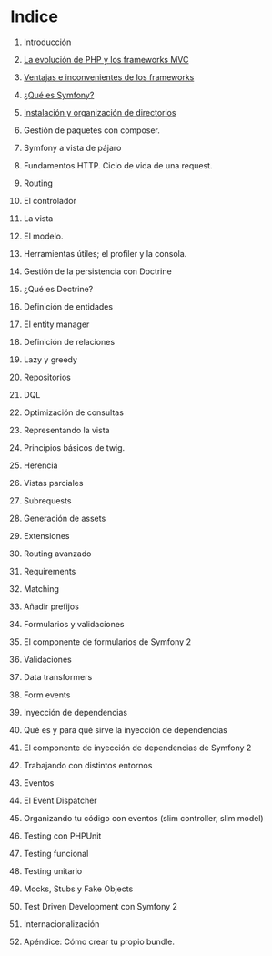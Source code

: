 # Indice

1. Introducción
  1. [La evolución de PHP y los frameworks MVC](1-introduccion/la-evolucion-de-php-y-los-frameworks-mvc.md)
  1. [Ventajas e inconvenientes de los frameworks](1-introduccion/ventajas-e-inconvenientes-de-los-frameworks.md)
  1. [¿Qué es Symfony?](1-introduccion/que-es-symfony.md)
  1. [Instalación y organización de directorios](1-introduccion/instalacion.md)
  1. Gestión de paquetes con composer.

2. Symfony a vista de pájaro
  2. Fundamentos HTTP. Ciclo de vida de una request.
  2. Routing
  2. El controlador
  2. La vista
  2. El modelo.
  2. Herramientas útiles; el profiler y la consola.

3. Gestión de la persistencia con Doctrine
  3. ¿Qué es Doctrine?
  3. Definición de entidades
  3. El entity manager
  3. Definición de relaciones
  3. Lazy y greedy
  3. Repositorios
  3. DQL
  3. Optimización de consultas

4. Representando la vista
  4. Principios básicos de twig.
  4. Herencia
  4. Vistas parciales
  4. Subrequests
  4. Generación de assets
  4. Extensiones

5. Routing avanzado
  5. Requirements
  5. Matching
  5. Añadir prefijos

6. Formularios y validaciones
  6. El componente de formularios de Symfony 2
  6. Validaciones
  6. Data transformers
  6. Form events

7. Inyección de dependencias
  7. Qué es y para qué sirve la inyección de dependencias
  7. El componente de inyección de dependencias de Symfony 2
  7. Trabajando con distintos entornos

8. Eventos
  8. El Event Dispatcher
  8. Organizando tu código con eventos (slim controller, slim model)

9. Testing con PHPUnit
  9. Testing funcional
  9. Testing unitario
  9. Mocks, Stubs y Fake Objects
  9. Test Driven Development con Symfony 2

10. Internacionalización

11. Apéndice: Cómo crear tu propio bundle.
